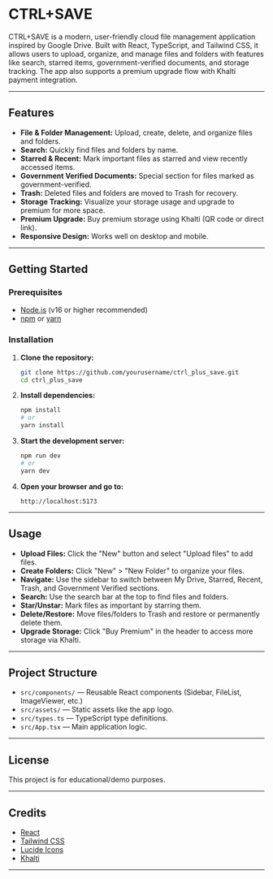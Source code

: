 # CTRL+SAVE

CTRL+SAVE is a modern, user-friendly cloud file management application inspired by Google Drive. Built with React, TypeScript, and Tailwind CSS, it allows users to upload, organize, and manage files and folders with features like search, starred items, government-verified documents, and storage tracking. The app also supports a premium upgrade flow with Khalti payment integration.

---

## Features

- **File & Folder Management:** Upload, create, delete, and organize files and folders.
- **Search:** Quickly find files and folders by name.
- **Starred & Recent:** Mark important files as starred and view recently accessed items.
- **Government Verified Documents:** Special section for files marked as government-verified.
- **Trash:** Deleted files and folders are moved to Trash for recovery.
- **Storage Tracking:** Visualize your storage usage and upgrade to premium for more space.
- **Premium Upgrade:** Buy premium storage using Khalti (QR code or direct link).
- **Responsive Design:** Works well on desktop and mobile.

---

## Getting Started

### Prerequisites

- [Node.js](https://nodejs.org/) (v16 or higher recommended)
- [npm](https://www.npmjs.com/) or [yarn](https://yarnpkg.com/)

### Installation

1. **Clone the repository:**

   ```bash
   git clone https://github.com/yourusername/ctrl_plus_save.git
   cd ctrl_plus_save
   ```

2. **Install dependencies:**

   ```bash
   npm install
   # or
   yarn install
   ```

3. **Start the development server:**

   ```bash
   npm run dev
   # or
   yarn dev
   ```

4. **Open your browser and go to:**
   ```
   http://localhost:5173
   ```

---

## Usage

- **Upload Files:** Click the "New" button and select "Upload files" to add files.
- **Create Folders:** Click "New" > "New Folder" to organize your files.
- **Navigate:** Use the sidebar to switch between My Drive, Starred, Recent, Trash, and Government Verified sections.
- **Search:** Use the search bar at the top to find files and folders.
- **Star/Unstar:** Mark files as important by starring them.
- **Delete/Restore:** Move files/folders to Trash and restore or permanently delete them.
- **Upgrade Storage:** Click "Buy Premium" in the header to access more storage via Khalti.

---

## Project Structure

- `src/components/` — Reusable React components (Sidebar, FileList, ImageViewer, etc.)
- `src/assets/` — Static assets like the app logo.
- `src/types.ts` — TypeScript type definitions.
- `src/App.tsx` — Main application logic.

---

## License

This project is for educational/demo purposes.

---

## Credits

- [React](https://react.dev/)
- [Tailwind CSS](https://tailwindcss.com/)
- [Lucide Icons](https://lucide.dev/)
- [Khalti](https://khalti.com/)

---
